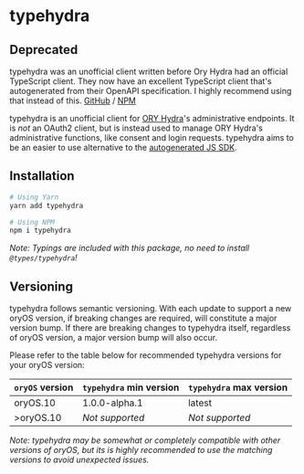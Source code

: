 # typehydra

## Deprecated
typehydra was an unofficial client written before Ory Hydra had an official
TypeScript client. They now have an excellent TypeScript client that's
autogenerated from their OpenAPI specification. I highly recommend using that
instead of this. [GitHub](https://github.com/ory/sdk/tree/master/clients/hydra/typescript) / [NPM](https://www.npmjs.com/package/@ory/hydra-client)

typehydra is an unofficial client for
[ORY Hydra](https://github.com/ory/hydra)'s administrative endpoints. It is
_not_ an OAuth2 client, but is instead used to manage ORY Hydra's administrative
functions, like consent and login requests. typehydra aims to be an easier to
use alternative to the [autogenerated JS SDK](https://github.com/ory/hydra/tree/master/sdk/js/swagger).

## Installation
```bash
# Using Yarn
yarn add typehydra

# Using NPM
npm i typehydra
```
_Note: Typings are included with this package, no need to install
`@types/typehydra`!_

## Versioning
typehydra follows semantic versioning. With each update to support a new oryOS
version, if breaking changes are required, will constitute a major version bump.
If there are breaking changes to typehydra itself, regardless of oryOS version,
a major version bump will also occur.

Please refer to the table below for recommended typehydra versions for your
oryOS version:

| **`oryOS` version** | **`typehydra` min version** | **`typehydra` max version** |
|---------------------|-----------------------------|-----------------------------|
| oryOS.10            | 1.0.0-alpha.1               | latest                      |
| >oryOS.10           | _Not supported_             | _Not supported_             |

_Note: typehydra may be somewhat or completely compatible with other versions of
oryOS, but its is highly recommended to use the matching versions to avoid
unexpected issues._
